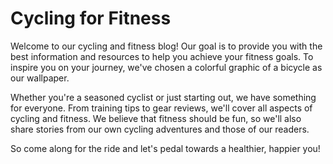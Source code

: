 <!--font:Poppins-->

# Cycling for Fitness

Welcome to our cycling and fitness blog! Our goal is to provide you with the best information and resources to help you achieve your fitness goals. To inspire you on your journey, we've chosen a colorful graphic of a bicycle as our wallpaper.

Whether you're a seasoned cyclist or just starting out, we have something for everyone. From training tips to gear reviews, we'll cover all aspects of cycling and fitness. We believe that fitness should be fun, so we'll also share stories from our own cycling adventures and those of our readers.

So come along for the ride and let's pedal towards a healthier, happier you!

<!--

Write me markdown content of website with wallpaper:

"A colorful graphic of a bicycle for a cycling or fitness blog"

The header of the page should not be copy of the text but rather a real content of the website which is using this wallpaper.


---


# Cycling for Fitness

Welcome to our cycling and fitness blog! Our goal is to provide you with the best information and resources to help you achieve your fitness goals. To inspire you on your journey, we've chosen a colorful graphic of a bicycle as our wallpaper.

Whether you're a seasoned cyclist or just starting out, we have something for everyone. From training tips to gear reviews, we'll cover all aspects of cycling and fitness. We believe that fitness should be fun, so we'll also share stories from our own cycling adventures and those of our readers.

So come along for the ride and let's pedal towards a healthier, happier you!


---


Write me a Google font which is best fitting for the website.

Pick from the list:
- Playfair Display
- Alegreya
- Montserrat
- Futura
- Poppins
- Lobster
- Inter
- IBM Plex Sans
- Creepster
- Lato
- Cinzel Decorative
- Open Sans
- Orbitron
- Roboto
- Great Vibes
- Barlow Condensed
- Cinzel
- Exo 2
- Dancing Script
- Cabin
- Raleway
- Cormorant Garamond


Write just the font name nothing else.


---


Poppins

-->
